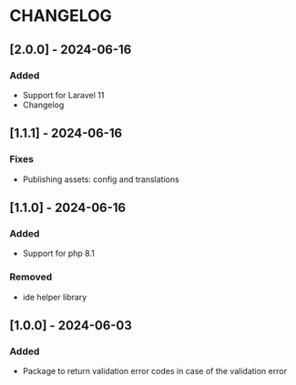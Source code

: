 # CHANGELOG

## [2.0.0] - 2024-06-16

### Added
- Support for Laravel 11
- Changelog

## [1.1.1] - 2024-06-16

### Fixes
- Publishing assets: config and translations

## [1.1.0] - 2024-06-16

### Added
- Support for php 8.1

### Removed
- ide helper library

## [1.0.0] - 2024-06-03

### Added
- Package to return validation error codes in case of the validation error 